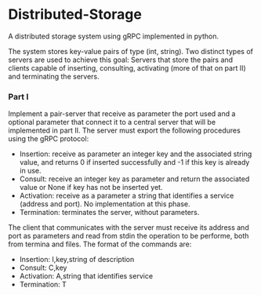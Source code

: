 # Distributed-Storage
A distributed storage system using gRPC implemented in python.

The system stores key-value pairs of type (int, string). Two distinct types of servers are used to achieve this goal: Servers that store the pairs and clients capable of inserting, consulting, activating (more of that on part II) and terminating the servers.

### Part I
Implement a pair-server that receive as parameter the port used and a optional parameter that connect it to a central server that will be implemented in part II. The server must export the following procedures using the gRPC protocol:
- Insertion: receive as parameter an integer key and the associated string value, and returns 0 if inserted successfully and -1 if this key is already in use.
- Consult: receive an integer key as parameter and return the associated value or None if key has not be inserted yet.
- Activation: receive as a parameter a string that identifies a service (address and port). No implementation at this phase.
- Termination: terminates the server, without parameters.

The client that communicates with the server must receive its address and port as parameters and read from stdin the operation to be performe, both from termina and files. The format of the commands are:
- Insertion: I,key,string of description
- Consult: C,key
- Activation: A,string that identifies service
- Termination: T

